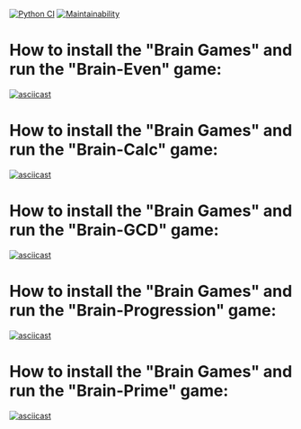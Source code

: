 [![Python CI](https://github.com/agmrv/python-project-lvl1/workflows/Python%20CI/badge.svg)](https://github.com/agmrv/python-project-lvl1/actions)
[![Maintainability](https://api.codeclimate.com/v1/badges/b2cb282c36fe9254b9fd/maintainability)](https://codeclimate.com/github/agmrv/python-project-lvl1/maintainability)

# How to install the "Brain Games" and run the "Brain-Even" game:
[![asciicast](https://asciinema.org/a/Vpqpuybx8aBbJFYc1YljEGiCN.svg)](https://asciinema.org/a/Vpqpuybx8aBbJFYc1YljEGiCN)
# How to install the "Brain Games" and run the "Brain-Calc" game:
[![asciicast](https://asciinema.org/a/Jj4QIPl11QiKxqwwVKsEuU3KO.svg)](https://asciinema.org/a/Jj4QIPl11QiKxqwwVKsEuU3KO)
# How to install the "Brain Games" and run the "Brain-GCD" game:
[![asciicast](https://asciinema.org/a/7Mqm9jxTYIABXRmChgZsvHu6p.svg)](https://asciinema.org/a/7Mqm9jxTYIABXRmChgZsvHu6p)
# How to install the "Brain Games" and run the "Brain-Progression" game:
[![asciicast](https://asciinema.org/a/TttvIucfG7cAlso6o1txDMFBF.svg)](https://asciinema.org/a/TttvIucfG7cAlso6o1txDMFBF)
# How to install the "Brain Games" and run the "Brain-Prime" game:
[![asciicast](https://asciinema.org/a/0mltNNh1CQRbAfN8oCjPzwmyO.svg)](https://asciinema.org/a/0mltNNh1CQRbAfN8oCjPzwmyO)
